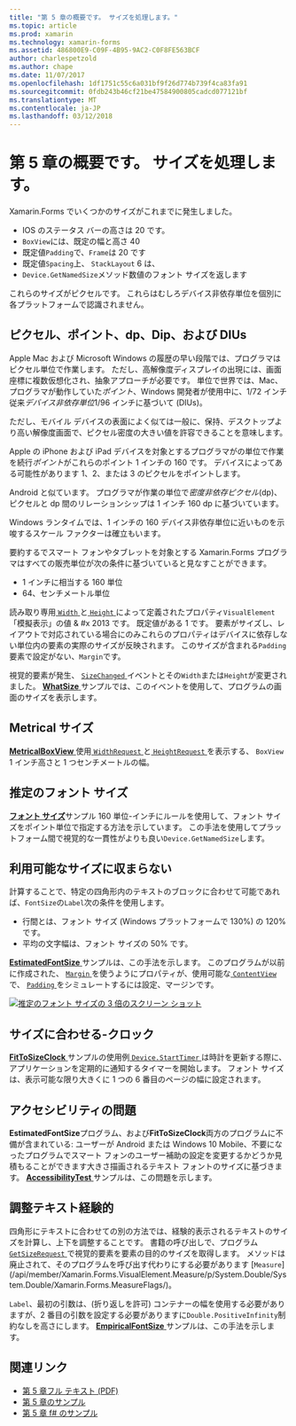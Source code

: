 ```yaml
---
title: "第 5 章の概要です。 サイズを処理します。"
ms.topic: article
ms.prod: xamarin
ms.technology: xamarin-forms
ms.assetid: 486800E9-C09F-4B95-9AC2-C0F8FE563BCF
author: charlespetzold
ms.author: chape
ms.date: 11/07/2017
ms.openlocfilehash: 1df1751c55c6a031bf9f26d774b739f4ca83fa91
ms.sourcegitcommit: 0fdb243b46cf21be47584900805cadcd077121bf
ms.translationtype: MT
ms.contentlocale: ja-JP
ms.lasthandoff: 03/12/2018
---
```

# <a name="summary-of-chapter-5-dealing-with-sizes"></a>第 5 章の概要です。 サイズを処理します。

Xamarin.Forms でいくつかのサイズがこれまでに発生しました。

- IOS のステータス バーの高さは 20 です。
- `BoxView`には、既定の幅と高さ 40
- 既定値`Padding`で、`Frame`は 20 です
- 既定値`Spacing`上、 `StackLayout` 6 は、
- `Device.GetNamedSize`メソッド数値のフォント サイズを返します

これらのサイズがピクセルです。 これらはむしろデバイス非依存単位を個別に各プラットフォームで認識されません。

## <a name="pixels-points-dps-dips-and-dius"></a>ピクセル、ポイント、dp、Dip、および DIUs

Apple Mac および Microsoft Windows の履歴の早い段階では、プログラマはピクセル単位で作業します。 ただし、高解像度ディスプレイの出現には、画面座標に複数仮想化され、抽象アプローチが必要です。 単位で世界では、Mac、プログラマが動作していた*ポイント*、Windows 開発者が使用中に、1/72 インチ従来*デバイス非依存単位*1/96 インチに基づいて (DIUs)。

ただし、モバイル デバイスの表面によく似ては一般に、保持、デスクトップより高い解像度画面で、ピクセル密度の大きい値を許容できることを意味します。

Apple の iPhone および iPad デバイスを対象とするプログラマがの単位で作業を続行*ポイント*がこれらのポイント 1 インチの 160 です。 デバイスによってある可能性があります 1、2、または 3 のピクセルをポイントします。

Android と似ています。 プログラマが作業の単位で*密度非依存ピクセル*(dp)、ピクセルと dp 間のリレーションシップは 1 インチ 160 dp に基づいています。

Windows ランタイムでは、1 インチの 160 デバイス非依存単位に近いものを示唆するスケール ファクターは確立もいます。

要約するでスマート フォンやタブレットを対象とする Xamarin.Forms プログラマはすべての販売単位が次の条件に基づいていると見なすことができます。

- 1 インチに相当する 160 単位
- 64、センチメートル単位

読み取り専用[ `Width` ](https://developer.xamarin.com/api/property/Xamarin.Forms.VisualElement.Width/)と[ `Height` ](https://developer.xamarin.com/api/property/Xamarin.Forms.VisualElement.Height/)によって定義されたプロパティ`VisualElement`「模擬表示」の値 & #x 2013 です。 既定値がある 1 です。 要素がサイズし、レイアウトで対応されている場合にのみこれらのプロパティはデバイスに依存しない単位内の要素の実際のサイズが反映されます。 このサイズが含まれる`Padding`要素で設定がない、`Margin`です。

視覚的要素が発生、 [ `SizeChanged` ](https://developer.xamarin.com/api/event/Xamarin.Forms.VisualElement.SizeChanged/)イベントとその`Width`または`Height`が変更されました。 [ **WhatSize** ](https://github.com/xamarin/xamarin-forms-book-samples/tree/master/Chapter05/WhatSize)サンプルでは、このイベントを使用して、プログラムの画面のサイズを表示します。

## <a name="metrical-sizes"></a>Metrical サイズ

[ **MetricalBoxView** ](https://github.com/xamarin/xamarin-forms-book-samples/tree/master/Chapter05/MetricalBoxView)使用[ `WidthRequest` ](https://developer.xamarin.com/api/property/Xamarin.Forms.VisualElement.WidthRequest/)と[ `HeightRequest` ](https://developer.xamarin.com/api/property/Xamarin.Forms.VisualElement.HeightRequest/)を表示する、 `BoxView` 1 インチ高さと 1 つセンチメートルの幅。

## <a name="estimated-font-sizes"></a>推定のフォント サイズ

[**フォント サイズ**](https://github.com/xamarin/xamarin-forms-book-samples/tree/master/Chapter05/FontSizes)サンプル 160 単位-インチにルールを使用して、フォント サイズをポイント単位で指定する方法を示しています。 この手法を使用してプラットフォーム間で視覚的な一貫性がよりも良い`Device.GetNamedSize`します。

## <a name="fitting-text-to-available-size"></a>利用可能なサイズに収まらない

計算することで、特定の四角形内のテキストのブロックに合わせて可能であれば、`FontSize`の`Label`次の条件を使用します。

- 行間とは、フォント サイズ (Windows プラットフォームで 130%) の 120% です。
- 平均の文字幅は、フォント サイズの 50% です。

[ **EstimatedFontSize** ](https://github.com/xamarin/xamarin-forms-book-samples/tree/master/Chapter05/EstimatedFontSize)サンプルは、この手法を示します。 このプログラムが以前に作成された、 [ `Margin` ](https://developer.xamarin.com/api/property/Xamarin.Forms.View.Margin/)を使うようにプロパティが、使用可能な[ `ContentView` ](https://developer.xamarin.com/api/type/Xamarin.Forms.ContentView/)で、 [ `Padding` ](https://developer.xamarin.com/api/property/Xamarin.Forms.Layout.Padding/)をシミュレートするには設定、マージンです。

[![推定のフォント サイズの 3 倍のスクリーン ショット](images/ch05fg07-small.png "テキストが利用可能なサイズに合わせる")](images/ch05fg07-large.png#lightbox "テキストが利用可能なサイズに合わせる")

## <a name="a-fit-to-size-clock"></a>サイズに合わせる-クロック

[ **FitToSizeClock** ](https://github.com/xamarin/xamarin-forms-book-samples/tree/master/Chapter05/FitToSizeClock)サンプルの使用例[ `Device.StartTimer` ](https://developer.xamarin.com/api/member/Xamarin.Forms.Device.StartTimer/p/System.TimeSpan/System.Func%7BSystem.Boolean%7D/)は時計を更新する際に、アプリケーションを定期的に通知するタイマーを開始します。 フォント サイズは、表示可能な限り大きくに 1 つの 6 番目のページの幅に設定されます。

## <a name="accessibility-issues"></a>アクセシビリティの問題

**EstimatedFontSize**プログラム、および**FitToSizeClock**両方のプログラムに不備が含まれている: ユーザーが Android または Windows 10 Mobile、不要になったプログラムでスマート フォンのユーザー補助の設定を変更するかどうか見積もることができます大きさ描画されるテキスト フォントのサイズに基づきます。 [ **AccessibilityTest** ](https://github.com/xamarin/xamarin-forms-book-samples/tree/master/Chapter05/AccessibilityTest)サンプルは、この問題を示します。

## <a name="empirically-fitting-text"></a>調整テキスト経験的

四角形にテキストに合わせての別の方法では、経験的表示されるテキストのサイズを計算し、上下を調整することです。 書籍の呼び出しで、プログラム[ `GetSizeRequest` ](https://developer.xamarin.com/api/member/Xamarin.Forms.VisualElement.GetSizeRequest/p/System.Double/System.Double/)で視覚的要素を要素の目的のサイズを取得します。 メソッドは廃止されて、そのプログラムを呼び出す代わりにする必要があります [`Measure`] (/api/member/Xamarin.Forms.VisualElement.Measure/p/System.Double/System.Double/Xamarin.Forms.MeasureFlags/)。

`Label`、最初の引数は、(折り返しを許可) コンテナーの幅を使用する必要がありますが、2 番目の引数を設定する必要がありますに`Double.PositiveInfinity`制約なしを高さにします。 [ **EmpiricalFontSize** ](https://github.com/xamarin/xamarin-forms-book-samples/tree/master/Chapter05/EmpiricalFontSize)サンプルは、この手法を示します。



## <a name="related-links"></a>関連リンク

- [第 5 章フル テキスト (PDF)](https://download.xamarin.com/developer/xamarin-forms-book/XamarinFormsBook-Ch05-Apr2016.pdf)
- [第 5 章のサンプル](https://github.com/xamarin/xamarin-forms-book-samples/tree/master/Chapter05)
- [第 5 章 f# のサンプル](https://github.com/xamarin/xamarin-forms-book-samples/tree/master/Chapter05/FS)

